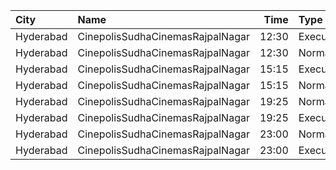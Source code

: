 | City      | Name                             |  Time | Type      | Price | Capacity | Booked |
| :-------- | :------------------------------- | ----: | :-------- | ----: | -------: | -----: |
| Hyderabad | CinepolisSudhaCinemasRajpalNagar | 12:30 | Executive |  150₹ |      175 |      2 |
| Hyderabad | CinepolisSudhaCinemasRajpalNagar | 12:30 | Normal    |  150₹ |       92 |      0 |
| Hyderabad | CinepolisSudhaCinemasRajpalNagar | 15:15 | Executive |  150₹ |      175 |     21 |
| Hyderabad | CinepolisSudhaCinemasRajpalNagar | 15:15 | Normal    |  150₹ |       92 |      0 |
| Hyderabad | CinepolisSudhaCinemasRajpalNagar | 19:25 | Normal    |  150₹ |       71 |      0 |
| Hyderabad | CinepolisSudhaCinemasRajpalNagar | 19:25 | Executive |  150₹ |       93 |     17 |
| Hyderabad | CinepolisSudhaCinemasRajpalNagar | 23:00 | Normal    |  150₹ |       71 |      0 |
| Hyderabad | CinepolisSudhaCinemasRajpalNagar | 23:00 | Executive |  150₹ |       93 |     43 |